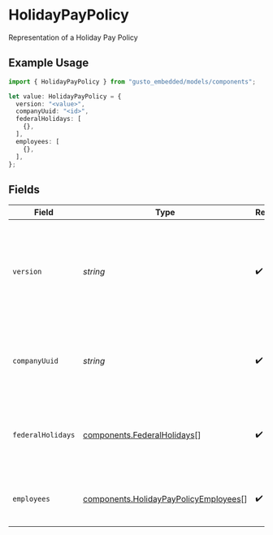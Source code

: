 # HolidayPayPolicy

Representation of a Holiday Pay Policy

## Example Usage

```typescript
import { HolidayPayPolicy } from "gusto_embedded/models/components";

let value: HolidayPayPolicy = {
  version: "<value>",
  companyUuid: "<id>",
  federalHolidays: [
    {},
  ],
  employees: [
    {},
  ],
};
```

## Fields

| Field                                                                                                                                                                         | Type                                                                                                                                                                          | Required                                                                                                                                                                      | Description                                                                                                                                                                   |
| ----------------------------------------------------------------------------------------------------------------------------------------------------------------------------- | ----------------------------------------------------------------------------------------------------------------------------------------------------------------------------- | ----------------------------------------------------------------------------------------------------------------------------------------------------------------------------- | ----------------------------------------------------------------------------------------------------------------------------------------------------------------------------- |
| `version`                                                                                                                                                                     | *string*                                                                                                                                                                      | :heavy_check_mark:                                                                                                                                                            | The current version of the object. See the [versioning guide](https://docs.gusto.com/embedded-payroll/docs/versioning#object-layer) for information on how to use this field. |
| `companyUuid`                                                                                                                                                                 | *string*                                                                                                                                                                      | :heavy_check_mark:                                                                                                                                                            | A unique identifier for the company owning the holiday pay policy                                                                                                             |
| `federalHolidays`                                                                                                                                                             | [components.FederalHolidays](../../models/components/federalholidays.md)[]                                                                                                    | :heavy_check_mark:                                                                                                                                                            | List of the eleven supported federal holidays and their details                                                                                                               |
| `employees`                                                                                                                                                                   | [components.HolidayPayPolicyEmployees](../../models/components/holidaypaypolicyemployees.md)[]                                                                                | :heavy_check_mark:                                                                                                                                                            | List of employee uuids under a time off policy                                                                                                                                |